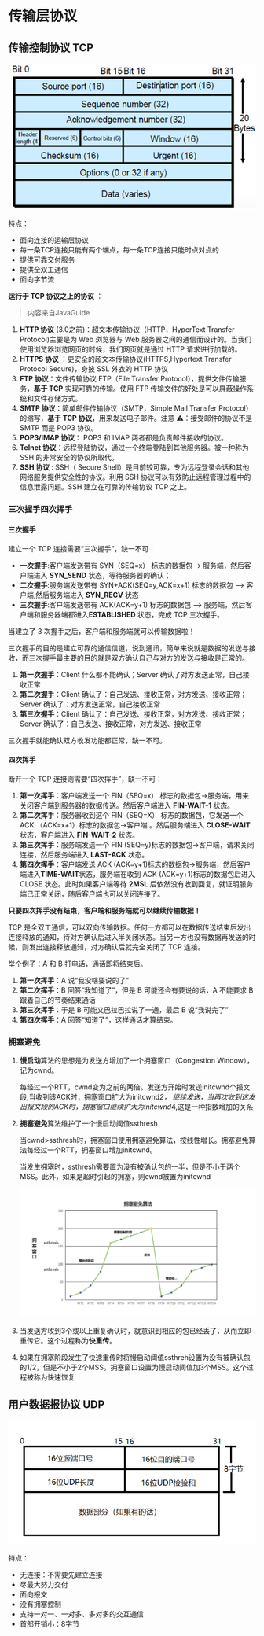 # 传输层协议
## 传输控制协议 TCP
![TCP的报文格式](tcp.jpg)

特点：
- 面向连接的运输层协议 
- 每一条TCP连接只能有两个端点，每一条TCP连接只能时点对点的 
- 提供可靠交付服务 
- 提供全双工通信 
- 面向字节流

**运行于 TCP 协议之上的协议** ：
> 内容来自JavaGuide

1. **HTTP 协议** (3.0之前)：超文本传输协议（HTTP，HyperText Transfer Protocol)主要是为 Web 浏览器与 Web 服务器之间的通信而设计的。当我们使用浏览器浏览网页的时候，我们网页就是通过 HTTP 请求进行加载的。
2. **HTTPS 协议** ：更安全的超文本传输协议(HTTPS,Hypertext Transfer Protocol Secure)，身披 SSL 外衣的 HTTP 协议
3. **FTP 协议**：文件传输协议 FTP（File Transfer Protocol），提供文件传输服务，**基于 TCP** 实现可靠的传输。使用 FTP 传输文件的好处是可以屏蔽操作系统和文件存储方式。
4. **SMTP 协议**：简单邮件传输协议（SMTP，Simple Mail Transfer Protocol）的缩写，**基于 TCP 协议**，用来发送电子邮件。注意 ⚠️：接受邮件的协议不是 SMTP 而是 POP3 协议。
5. **POP3/IMAP 协议**： POP3 和 IMAP 两者都是负责邮件接收的协议。
6. **Telnet 协议**：远程登陆协议，通过一个终端登陆到其他服务器。被一种称为 SSH 的非常安全的协议所取代。
7. **SSH 协议** : SSH（ Secure Shell）是目前较可靠，专为远程登录会话和其他网络服务提供安全性的协议。利用 SSH 协议可以有效防止远程管理过程中的信息泄露问题。SSH 建立在可靠的传输协议 TCP 之上。

### 三次握手四次挥手

#### 三次握手

建立一个 TCP 连接需要“三次握手”，缺一不可：

- **一次握手**:客户端发送带有 SYN（SEQ=x） 标志的数据包 -> 服务端，然后客户端进入 **SYN_SEND** 状态，等待服务器的确认；
- **二次握手**:服务端发送带有 SYN+ACK(SEQ=y,ACK=x+1) 标志的数据包 –> 客户端,然后服务端进入 **SYN_RECV** 状态
- **三次握手**:客户端发送带有 ACK(ACK=y+1) 标志的数据包 –> 服务端，然后客户端和服务器端都进入**ESTABLISHED** 状态，完成 TCP 三次握手。

当建立了 3 次握手之后，客户端和服务端就可以传输数据啦！

三次握手的目的是建立可靠的通信信道，说到通讯，简单来说就是数据的发送与接收，而三次握手最主要的目的就是双方确认自己与对方的发送与接收是正常的。

1. **第一次握手**：Client 什么都不能确认；Server 确认了对方发送正常，自己接收正常
2. **第二次握手**：Client 确认了：自己发送、接收正常，对方发送、接收正常；Server 确认了：对方发送正常，自己接收正常
3. **第三次握手**：Client 确认了：自己发送、接收正常，对方发送、接收正常；Server 确认了：自己发送、接收正常，对方发送、接收正常

三次握手就能确认双方收发功能都正常，缺一不可。

#### 四次挥手

断开一个 TCP 连接则需要“四次挥手”，缺一不可：

1. **第一次挥手**：客户端发送一个 FIN（SEQ=x） 标志的数据包->服务端，用来关闭客户端到服务器的数据传送。然后客户端进入 **FIN-WAIT-1** 状态。
2. **第二次挥手**：服务器收到这个 FIN（SEQ=X） 标志的数据包，它发送一个 ACK （ACK=x+1）标志的数据包->客户端 。然后服务端进入 **CLOSE-WAIT** 状态，客户端进入 **FIN-WAIT-2** 状态。
3. **第三次挥手**：服务端发送一个 FIN (SEQ=y)标志的数据包->客户端，请求关闭连接，然后服务端进入 **LAST-ACK** 状态。
4. **第四次挥手**：客户端发送 ACK (ACK=y+1)标志的数据包->服务端，然后客户端进入**TIME-WAIT**状态，服务端在收到 ACK (ACK=y+1)标志的数据包后进入 CLOSE 状态。此时如果客户端等待 **2MSL** 后依然没有收到回复，就证明服务端已正常关闭，随后客户端也可以关闭连接了。

**只要四次挥手没有结束，客户端和服务端就可以继续传输数据！**

TCP 是全双工通信，可以双向传输数据。任何一方都可以在数据传送结束后发出连接释放的通知，待对方确认后进入半关闭状态。当另一方也没有数据再发送的时候，则发出连接释放通知，对方确认后就完全关闭了 TCP 连接。

举个例子：A 和 B 打电话，通话即将结束后。

1. **第一次挥手**：A 说“我没啥要说的了”
2. **第二次挥手**：B 回答“我知道了”，但是 B 可能还会有要说的话，A 不能要求 B 跟着自己的节奏结束通话
3. **第三次挥手**：于是 B 可能又巴拉巴拉说了一通，最后 B 说“我说完了”
4. **第四次挥手**：A 回答“知道了”，这样通话才算结束。

### 拥塞避免
1. **慢启动**算法的思想是为发送方增加了一个拥塞窗口（Congestion Window），记为cwnd。 

   每经过一个RTT，cwnd变为之前的两倍。发送方开始时发送initcwnd个报文段,当收到该ACK时，拥塞窗口扩大为initcwnd*2，
   继续发送，当再次收到这发出报文段的ACK时，拥塞窗口继续扩大为initcwnd*4,这是一种指数增加的关系
2. **拥塞避免**算法维护了一个慢启动阈值ssthresh

    当cwnd>ssthresh时，拥塞窗口使用拥塞避免算法，按线性增长。拥塞避免算法每经过一个RTT，拥塞窗口增加initcwnd。

    当发生拥塞时，ssthresh需要置为没有被确认包的一半，但是不小于两个MSS。此外，如果是超时引起的拥塞，则cwnd被置为initcwnd
    
    ![拥塞避免](ssthresh.jpg)
3. 当发送方收到3个或以上重复确认时，就意识到相应的包已经丢了，从而立即重传它。这个过程称为**快重传**。
4. 如果在拥塞阶段发生了快速重传时将慢启动阈值ssthreh设置为没有被确认包的1/2，但是不小于2个MSS。拥塞窗口设置为慢启动阈值加3个MSS。这个过程被称为快速恢复

## 用户数据报协议 UDP
![UDP的报文格式](udp.png)

特点：
- 无连接：不需要先建立连接 
- 尽最大努力交付 
- 面向报文
- 没有拥塞控制 
- 支持一对一、一对多、多对多的交互通信 
- 首部开销小：8字节
